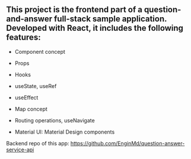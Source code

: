 ## This project is the frontend part of a question-and-answer full-stack sample application. Developed with React, it includes the following features:

- Component concept

- Props

- Hooks

- useState, useRef

- useEffect

- Map concept

- Routing operations, useNavigate

- Material UI: Material Design components

Backend repo of this app: https://github.com/EnginMd/question-answer-service-api 